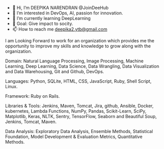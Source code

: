- 👋 Hi, I’m DEEPIKA NARENDRAN @JoinDeeHub
- 👀 I’m interested in DevOps, AI, passion for innovation.
- 🌱 I’m currently learning DeepLearning
- 🌈 Goal: Give impact to socity.
- 📫 How to reach me deepika2.ytb@gmail.com

I am Looking Forward to work for an organization which provides me the opportunity to improve my skills and knowledge to grow along with the organization.

Domain: Natural Language Processing, Image Processing, Machine Learning, Deep Learning, Data Science, Data Wrangling, Data Visualization and Data Warehousing, Git and Github, DevOps.

Languages: Python, SQLite, HTML, CSS, JavaScript, Ruby, Shell Script, Linux.

Framework: Ruby on Rails.

Libraries & Tools: Jenkins, Maven, Tomcat, Jira, github, Ansible, Docker, kubernetes, Lambda Functions, NumPy, Pandas, Scikit-Learn, SciPy, Matplotlib, Keras, NLTK, Sentry, TensorFlow, Seaborn and Beautiful Soup, Jenkins, Tomcat, Maven.

Data Analysis: Exploratory Data Analysis, Ensemble Methods,  Statistical Foundation, Model Development & Evaluation Metrics, Quantitative Methods.
